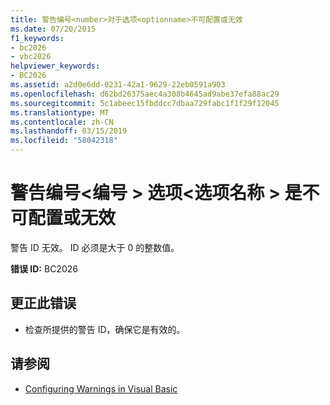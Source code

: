 ```yaml
---
title: 警告编号<number>对于选项<optionname>不可配置或无效
ms.date: 07/20/2015
f1_keywords:
- bc2026
- vbc2026
helpviewer_keywords:
- BC2026
ms.assetid: a2d0e6dd-0231-42a1-9629-22eb0591a903
ms.openlocfilehash: d62bd26375aec4a308b4645ad9abe37efa88ac29
ms.sourcegitcommit: 5c1abeec15fbddcc7dbaa729fabc1f1f29f12045
ms.translationtype: MT
ms.contentlocale: zh-CN
ms.lasthandoff: 03/15/2019
ms.locfileid: "58042318"
---
```

# <a name="warning-number-number-for-the-option-optionname-is-either-not-configurable-or-not-valid"></a>警告编号\<编号 > 选项\<选项名称 > 是不可配置或无效
警告 ID 无效。 ID 必须是大于 0 的整数值。  
  
 **错误 ID:** BC2026  
  
## <a name="to-correct-this-error"></a>更正此错误  
  
-   检查所提供的警告 ID，确保它是有效的。  
  
## <a name="see-also"></a>请参阅

- [Configuring Warnings in Visual Basic](/visualstudio/ide/configuring-warnings-in-visual-basic)
